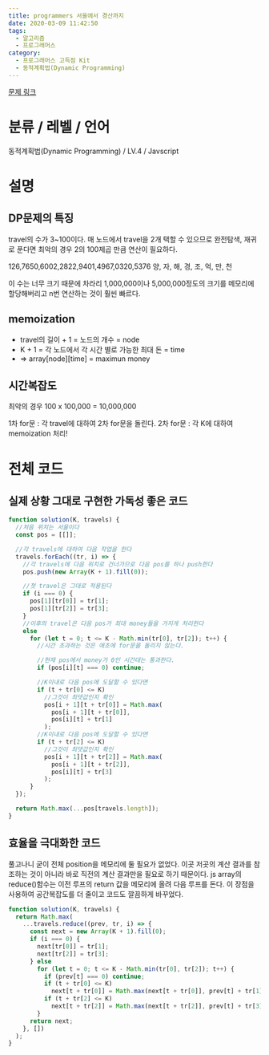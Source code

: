 ```yaml
---
title: programmers 서울에서 경산까지
date: 2020-03-09 11:42:50
tags:
  - 알고리즘
  - 프로그래머스
category:
  - 프로그래머스 고득점 Kit
  - 동적계획법(Dynamic Programming)
---
```


[문제 링크](https://programmers.co.kr/learn/courses/30/lessons/42899)

# 분류 / 레벨 / 언어

동적계획법(Dynamic Programming) / LV.4 / Javscript

# 설명

## DP문제의 특징

travel의 수가 3~100이다.
매 노드에서 travel을 2개 택할 수 있으므로
완전탐색, 재귀로 푼다면 최악의 경우 2의 100제곱 만큼 연산이 필요하다.

126,7650,6002,2822,9401,4967,0320,5376
양, 자, 해, 경, 조, 억, 만, 천

이 수는 너무 크기 때문에
차라리 1,000,000이나 5,000,000정도의 크기를
메모리에 할당해버리고 n번 연산하는 것이 훨씬 빠르다.

## memoization

- travel의 길이 + 1 = 노드의 개수 = node
- K + 1 = 각 노드에서 각 시간 별로 가능한 최대 돈 = time
- => array[node][time] = maximun money

## 시간복잡도

최악의 경우 100 x 100,000 = 10,000,000

1차 for문 : 각 travel에 대하여 2차 for문을 돌린다.
2차 for문 : 각 K에 대하여 memoization 처리!

# 전체 코드

## 실제 상황 그대로 구현한 가독성 좋은 코드

```javascript
function solution(K, travels) {
  //처음 위치는 서울이다
  const pos = [[]];

  //각 travels에 대하여 다음 작업을 한다
  travels.forEach((tr, i) => {
    //각 travels에 다음 위치로 건너가므로 다음 pos를 하나 push한다
    pos.push(new Array(K + 1).fill(0));

    //첫 travel은 그대로 적용된다
    if (i === 0) {
      pos[1][tr[0]] = tr[1];
      pos[1][tr[2]] = tr[3];
    }
    //이후의 travel은 다음 pos가 최대 money들을 가지게 처리한다
    else
      for (let t = 0; t <= K - Math.min(tr[0], tr[2]); t++) {
        //시간 초과하는 것은 애초에 for문을 돌리지 않는다.

        //현재 pos에서 money가 0인 시간대는 통과한다.
        if (pos[i][t] === 0) continue;

        //K이내로 다음 pos에 도달할 수 있다면
        if (t + tr[0] <= K)
          //그것이 최댓값인지 확인
          pos[i + 1][t + tr[0]] = Math.max(
            pos[i + 1][t + tr[0]],
            pos[i][t] + tr[1]
          );
        //K이내로 다음 pos에 도달할 수 있다면
        if (t + tr[2] <= K)
          //그것이 최댓값인지 확인
          pos[i + 1][t + tr[2]] = Math.max(
            pos[i + 1][t + tr[2]],
            pos[i][t] + tr[3]
          );
      }
  });

  return Math.max(...pos[travels.length]);
}
```

## 효율을 극대화한 코드

풀고나니 굳이 전체 position을 메모리에 둘 필요가 없었다.
이곳 저곳의 계산 결과를 참조하는 것이 아니라
바로 직전의 계산 결과만을 필요로 하기 때문이다.
js array의 reduce()함수는 이전 루프의 return 값을 메모리에 올려 다음 루프를 돈다.
이 장점을 사용하여 공간복잡도를 더 줄이고 코드도 깔끔하게 바꾸었다.

```javascript
function solution(K, travels) {
  return Math.max(
    ...travels.reduce((prev, tr, i) => {
      const next = new Array(K + 1).fill(0);
      if (i === 0) {
        next[tr[0]] = tr[1];
        next[tr[2]] = tr[3];
      } else
        for (let t = 0; t <= K - Math.min(tr[0], tr[2]); t++) {
          if (prev[t] === 0) continue;
          if (t + tr[0] <= K)
            next[t + tr[0]] = Math.max(next[t + tr[0]], prev[t] + tr[1]);
          if (t + tr[2] <= K)
            next[t + tr[2]] = Math.max(next[t + tr[2]], prev[t] + tr[3]);
        }
      return next;
    }, [])
  );
}
```
